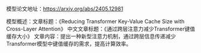 模型论文地址：https://arxiv.org/abs/2405.12981

模型概述：文章标题：《Reducing Transformer Key-Value Cache Size with Cross-Layer Attention》
中文文章标题：《通过跨层注意力减少Transformer键值缓存大小》
文章内容：提出一种新型注意力机制，通过跨层信息传递减少Transformer模型中键值缓存的需求，提高计算效率。
